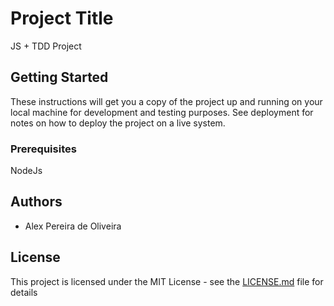 # Project Title

JS + TDD Project 

## Getting Started

These instructions will get you a copy of the project up and running on your local machine for development and testing purposes. See deployment for notes on how to deploy the project on a live system.

### Prerequisites

NodeJs

## Authors

- Alex Pereira de Oliveira


## License

This project is licensed under the MIT License - see the [LICENSE.md](LICENSE.md) file for details

